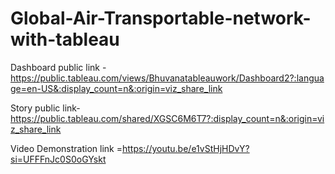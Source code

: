 # Global-Air-Transportable-network-with-tableau


Dashboard public link -https://public.tableau.com/views/Bhuvanatableauwork/Dashboard2?:language=en-US&:display_count=n&:origin=viz_share_link

Story public link-https://public.tableau.com/shared/XGSC6M6T7?:display_count=n&:origin=viz_share_link

Video Demonstration link =https://youtu.be/e1vStHjHDvY?si=UFFFnJc0S0oGYskt
